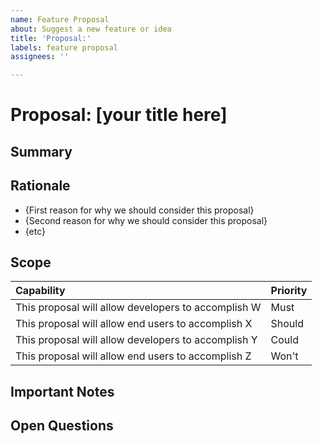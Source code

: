 ```yaml
---
name: Feature Proposal
about: Suggest a new feature or idea
title: 'Proposal:'
labels: feature proposal
assignees: ''

---
```


<!-- This is a template for new feature or API proposals.
For example you can use this to propose a new API on an existing type, or an idea for a new UI control.
For feature proposals related to UWP or the app models, please open an issue on the Project Reunion repository: https://github.com/microsoft/ProjectReunion

It's fine if you don't have all the details: you can start with the Summary and Rationale.

This link describes the WinUI feature/API proposal process:
https://github.com/Microsoft/microsoft-ui-xaml/blob/master/docs/feature_proposal_process.md
-->

# Proposal: [your title here] 
<!-- Add a title for your feature or API proposal. Please be short and descriptive -->

## Summary
<!-- Include 1-2 sentences summarizing your feature or API proposal -->

## Rationale
<!-- Create a list that describes WHY the feature should be added to WinUI for all developers and users.
Proposals often have multiple motives for why we should do the work, so list each one as a separate bullet.
If applicable you can also describe how the proposal aligns to the current WinUI roadmap and priorities in a separate paragraph:
https://github.com/Microsoft/microsoft-ui-xaml/blob/master/docs/roadmap.md
-->
* {First reason for why we should consider this proposal}
* {Second reason for why we should consider this proposal}
* {etc}


<!----------------------
The below sections are optional when submitting an idea or proposal.
All sections are required before we'll accept a PR to master, but aren't necessary to start the discussion.
------------------------>

## Scope
<!-- Please include a list of what the feature should and shouldn't do by filling in the table below.
'Must' implies that the feature should not ship without this capability.  
'Should' is something we should push hard for, but is not absolutely required to ship.
'Could' is a nice-to-have; a good stretch goal that isn't painful if we don't achieve it.
'Won't' is a clear statement that the proposal/feature will intentionally not have that capability.
This list will evolve and grow as the proposal becomes more refined over time.
A good rule of thumb is to start your proposal with no more than 7 high-level requirements.
-->
| Capability | Priority |
| :---------- | :------- |
| This proposal will allow developers to accomplish W | Must |
| This proposal will allow end users to accomplish X | Should |
| This proposal will allow developers to accomplish Y | Could |
| This proposal will allow end users to accomplish Z | Won't |

## Important Notes
<!-- Please include any other important details.
This could include one or more of:
- usage examples
- an API proposal (any supported language or pseudocode is fine)
- design mockups or example screenshots
- other implementation notes
-->

## Open Questions
<!-- Please list any open issues that you think still need to be addressed.
These could include areas you think would benefit from community or WinUI team input -->

